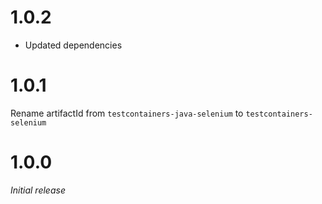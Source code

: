 # 1.0.2
* Updated dependencies

# 1.0.1
Rename artifactId from ``testcontainers-java-selenium`` to ``testcontainers-selenium``

# 1.0.0
<i>Initial release</i>
